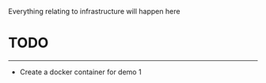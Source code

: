 Everything relating to infrastructure will happen here 

# TODO 
---
- Create a docker container for demo 1